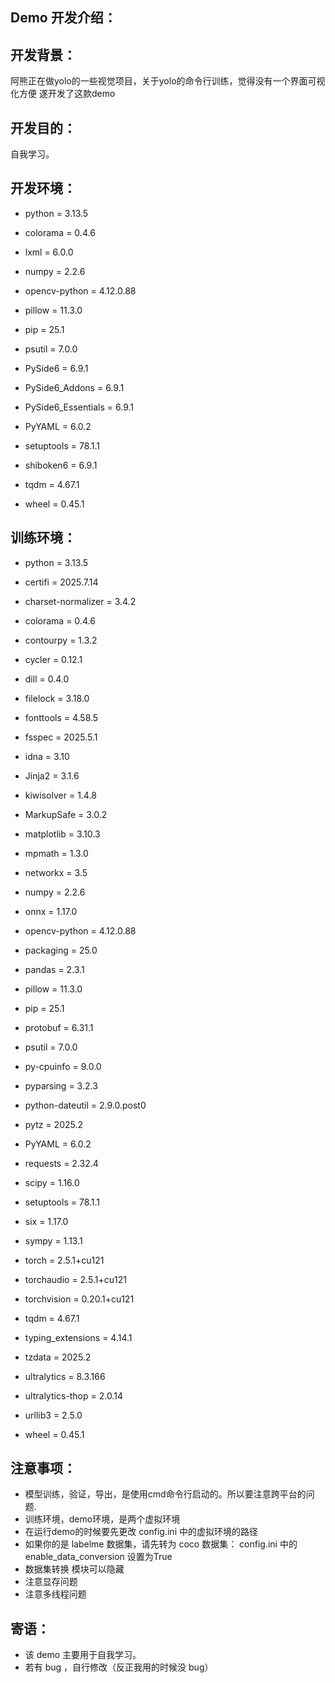 Demo 开发介绍：
---
## 开发背景：
阿熊正在做yolo的一些视觉项目，关于yolo的命令行训练，觉得没有一个界面可视化方便
遂开发了这款demo

## 开发目的：
自我学习。

## 开发环境：
- python = 3.13.5

- colorama = 0.4.6
- lxml = 6.0.0
- numpy = 2.2.6
- opencv-python = 4.12.0.88
- pillow = 11.3.0
- pip = 25.1
- psutil = 7.0.0
- PySide6 = 6.9.1
- PySide6_Addons = 6.9.1
- PySide6_Essentials = 6.9.1
- PyYAML = 6.0.2
- setuptools = 78.1.1
- shiboken6 = 6.9.1
- tqdm = 4.67.1
- wheel = 0.45.1

## 训练环境：
- python = 3.13.5

- certifi = 2025.7.14
- charset-normalizer = 3.4.2
- colorama = 0.4.6
- contourpy = 1.3.2
- cycler = 0.12.1
- dill = 0.4.0
- filelock = 3.18.0
- fonttools = 4.58.5
- fsspec = 2025.5.1
- idna = 3.10
- Jinja2 = 3.1.6
- kiwisolver = 1.4.8
- MarkupSafe = 3.0.2
- matplotlib = 3.10.3
- mpmath = 1.3.0
- networkx = 3.5
- numpy = 2.2.6
- onnx = 1.17.0
- opencv-python = 4.12.0.88
- packaging = 25.0
- pandas = 2.3.1
- pillow = 11.3.0
- pip = 25.1
- protobuf = 6.31.1
- psutil = 7.0.0
- py-cpuinfo = 9.0.0
- pyparsing = 3.2.3
- python-dateutil = 2.9.0.post0
- pytz = 2025.2
- PyYAML = 6.0.2
- requests = 2.32.4
- scipy = 1.16.0
- setuptools = 78.1.1
- six = 1.17.0
- sympy = 1.13.1
- torch = 2.5.1+cu121
- torchaudio = 2.5.1+cu121
- torchvision = 0.20.1+cu121
- tqdm = 4.67.1
- typing_extensions = 4.14.1
- tzdata = 2025.2
- ultralytics = 8.3.166
- ultralytics-thop = 2.0.14
- urllib3 = 2.5.0
- wheel = 0.45.1

## 注意事项：
- 模型训练，验证，导出，是使用cmd命令行启动的。所以要注意跨平台的问题.
- 训练环境，demo环境，是两个虚拟环境
- 在运行demo的时候要先更改 config.ini 中的虚拟环境的路径
- 如果你的是 labelme 数据集，请先转为 coco 数据集： config.ini 中的 enable_data_conversion 设置为True
- 数据集转换 模块可以隐藏
- 注意显存问题
- 注意多线程问题

## 寄语：
- 该 demo 主要用于自我学习。
- 若有 bug ，自行修改（反正我用的时候没 bug）